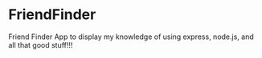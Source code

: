 # FriendFinder
Friend Finder App to display my knowledge of using express, node.js, and all that good stuff!!! 
